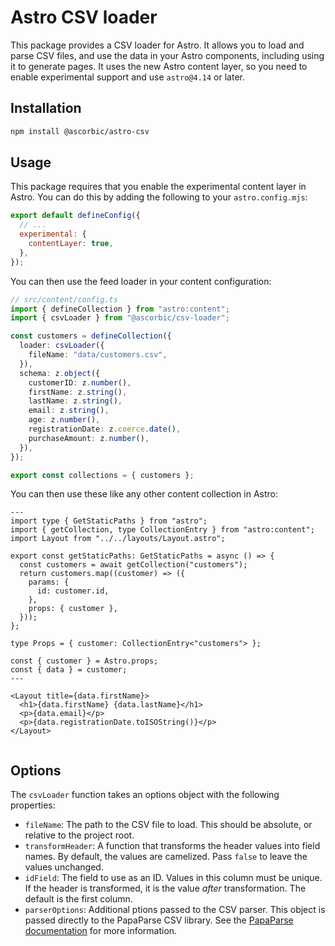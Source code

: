 # Astro CSV loader

This package provides a CSV loader for Astro. It allows you to load and parse CSV files, and use the data in your Astro components, including using it to generate pages. It uses the new Astro content layer, so you need to enable experimental support and use `astro@4.14` or later.

## Installation

```sh
npm install @ascorbic/astro-csv
```

## Usage

This package requires that you enable the experimental content layer in Astro. You can do this by adding the following to your `astro.config.mjs`:

```javascript
export default defineConfig({
  // ...
  experimental: {
    contentLayer: true,
  },
});
```

You can then use the feed loader in your content configuration:

```typescript
// src/content/config.ts
import { defineCollection } from "astro:content";
import { csvLoader } from "@ascorbic/csv-loader";

const customers = defineCollection({
  loader: csvLoader({
    fileName: "data/customers.csv",
  }),
  schema: z.object({
    customerID: z.number(),
    firstName: z.string(),
    lastName: z.string(),
    email: z.string(),
    age: z.number(),
    registrationDate: z.coerce.date(),
    purchaseAmount: z.number(),
  }),
});

export const collections = { customers };
```

You can then use these like any other content collection in Astro:

```astro
---
import type { GetStaticPaths } from "astro";
import { getCollection, type CollectionEntry } from "astro:content";
import Layout from "../../layouts/Layout.astro";

export const getStaticPaths: GetStaticPaths = async () => {
  const customers = await getCollection("customers");
  return customers.map((customer) => ({
    params: {
      id: customer.id,
    },
    props: { customer },
  }));
};

type Props = { customer: CollectionEntry<"customers"> };

const { customer } = Astro.props;
const { data } = customer;
---

<Layout title={data.firstName}>
  <h1>{data.firstName} {data.lastName}</h1>
  <p>{data.email}</p>
  <p>{data.registrationDate.toISOString()}</p>
</Layout>


```

## Options

The `csvLoader` function takes an options object with the following properties:

- `fileName`: The path to the CSV file to load. This should be absolute, or relative to the project root.
- `transformHeader`: A function that transforms the header values into field names. By default, the values are camelized. Pass `false` to leave the values unchanged.
- `idField`: The field to use as an ID. Values in this column must be unique. If the header is transformed, it is the value _after_ transformation. The default is the first column.
- `parserOptions`: Additional ptions passed to the CSV parser. This object is passed directly to the PapaParse CSV library. See the [PapaParse documentation](https://www.papaparse.com/docs#config) for more information.
